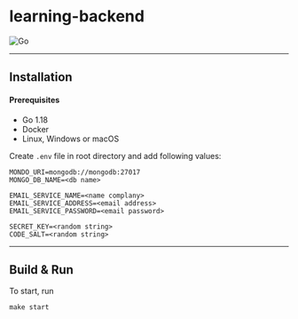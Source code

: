 # learning-backend

![Go](https://img.shields.io/static/v1?label=GO&message=v1.18&color=blue)

---

## Installation

#### Prerequisites

- Go 1.18
- Docker
- Linux, Windows or macOS

Create `.env` file in root directory and add following values:

```
MONDO_URI=mongodb://mongodb:27017
MONGO_DB_NAME=<db name>

EMAIL_SERVICE_NAME=<name complany>
EMAIL_SERVICE_ADDRESS=<email address>
EMAIL_SERVICE_PASSWORD=<email password>

SECRET_KEY=<random string>
CODE_SALT=<random string>
```

---

## Build & Run

To start, run

```
make start
```